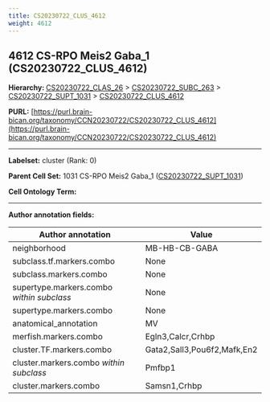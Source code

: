 ```yaml
---
title: CS20230722_CLUS_4612
weight: 4612
---
```

## 4612 CS-RPO Meis2 Gaba_1 (CS20230722_CLUS_4612)
<b>Hierarchy: </b>
[CS20230722_CLAS_26](../CS20230722_CLAS_26) >
[CS20230722_SUBC_263](../CS20230722_SUBC_263) >
[CS20230722_SUPT_1031](../CS20230722_SUPT_1031) >
[CS20230722_CLUS_4612](../CS20230722_CLUS_4612)

**PURL:** [https://purl.brain-bican.org/taxonomy/CCN20230722/CS20230722_CLUS_4612](https://purl.brain-bican.org/taxonomy/CCN20230722/CS20230722_CLUS_4612)

---


**Labelset:** cluster (Rank: 0)

**Parent Cell Set:** 1031 CS-RPO Meis2 Gaba_1 ([CS20230722_SUPT_1031](../CS20230722_SUPT_1031))



**Cell Ontology Term:** 

[MARKER GENES.]: #


---

[TRANSFERRED ANNOTATIONS.]: #


[AUTHOR ANNOTATION FIELDS.]: #


**Author annotation fields:**

| Author annotation | Value |
|-------------------|-------|
|neighborhood|MB-HB-CB-GABA|
|subclass.tf.markers.combo|None|
|subclass.markers.combo|None|
|supertype.markers.combo _within subclass_|None|
|supertype.markers.combo|None|
|anatomical_annotation|MV|
|merfish.markers.combo|Egln3,Calcr,Crhbp|
|cluster.TF.markers.combo|Gata2,Sall3,Pou6f2,Mafk,En2|
|cluster.markers.combo _within subclass_|Pmfbp1|
|cluster.markers.combo|Samsn1,Crhbp|
